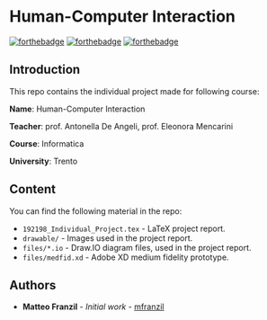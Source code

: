 # Human-Computer Interaction

[![forthebadge](https://forthebadge.com/images/badges/fuck-it-ship-it.svg)](https://forthebadge.com)
[![forthebadge](https://forthebadge.com/images/badges/compatibility-ie-6.svg)](https://forthebadge.com)
[![forthebadge](https://forthebadge.com/images/badges/built-by-developers.svg)](https://forthebadge.com)

## Introduction

This repo contains the individual project made for following course:

**Name**: Human-Computer Interaction

**Teacher**: prof. Antonella De Angeli, prof. Eleonora Mencarini

**Course**: Informatica

**University**: Trento

## Content

You can find the following material in the repo:

* `192198_Individual_Project.tex` - LaTeX project report.
* `drawable/` - Images used in the project report.
* `files/*.io` - Draw.IO diagram files, used in the project report.
* `files/medfid.xd` - Adobe XD medium fidelity prototype.

## Authors

* **Matteo Franzil** - *Initial work* - [mfranzil](https://github.com/mfranzil)
